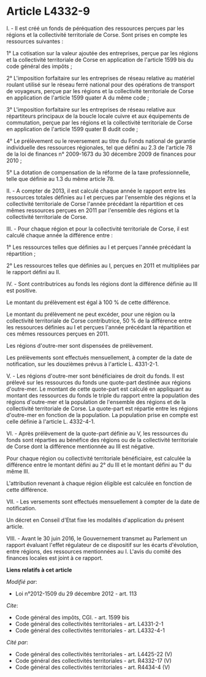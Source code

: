 # Article L4332-9

I. - Il est créé un fonds de péréquation des ressources perçues par les régions et la collectivité territoriale de Corse.
Sont prises en compte les ressources suivantes : 

1° La cotisation sur la valeur ajoutée des entreprises, perçue par les régions et la collectivité territoriale de Corse en
application de l'article 1599 bis du code général des impôts ; 

2° L'imposition forfaitaire sur les entreprises de réseau relative au matériel roulant utilisé sur le réseau ferré national
pour des opérations de transport de voyageurs, perçue par les régions et la collectivité territoriale de Corse en application
de l'article 1599 quater A du même code ; 

3° L'imposition forfaitaire sur les entreprises de réseau relative aux répartiteurs principaux de la boucle locale cuivre et
aux équipements de commutation, perçue par les régions et la collectivité territoriale de Corse en application de l'article
1599 quater B dudit code ; 

4° Le prélèvement ou le reversement au titre du Fonds national de garantie individuelle des ressources régionales, tel que
défini au 2.3 de l'article 78 de la loi de finances n° 2009-1673 du 30 décembre 2009 de finances pour 2010 ; 

5° La dotation de compensation de la réforme de la taxe professionnelle, telle que définie au 1.3 du même article 78. 

II. - A compter de 2013, il est calculé chaque année le rapport entre les ressources totales définies au I et perçues par
l'ensemble des régions et la collectivité territoriale de Corse l'année précédant la répartition et ces mêmes ressources
perçues en 2011 par l'ensemble des régions et la collectivité territoriale de Corse. 

III. - Pour chaque région et pour la collectivité territoriale de Corse, il est calculé chaque année la différence entre : 

1° Les ressources telles que définies au I et perçues l'année précédant la répartition ; 

2° Les ressources telles que définies au I, perçues en 2011 et multipliées par le rapport défini au II. 

IV. - Sont contributrices au fonds les régions dont la différence définie au III est positive. 

Le montant du prélèvement est égal à 100 % de cette différence. 

Le montant du prélèvement ne peut excéder, pour une région ou la collectivité territoriale de Corse contributrice, 50 % de la
différence entre les ressources définies au I et perçues l'année précédant la répartition et ces mêmes ressources perçues en
2011. 

Les régions d'outre-mer sont dispensées de prélèvement. 

Les prélèvements sont effectués mensuellement, à compter de la date de notification, sur les douzièmes prévus à l'article L.
4331-2-1. 

V. - Les régions d'outre-mer sont bénéficiaires de droit du fonds. Il est prélevé sur les ressources du fonds une quote-part
destinée aux régions d'outre-mer. Le montant de cette quote-part est calculé en appliquant au montant des ressources du fonds
le triple du rapport entre la population des régions d'outre-mer et la population de l'ensemble des régions et de la
collectivité territoriale de Corse. La quote-part est répartie entre les régions d'outre-mer en fonction de la population. La
population prise en compte est celle définie à l'article L. 4332-4-1. 

VI. - Après prélèvement de la quote-part définie au V, les ressources du fonds sont réparties au bénéfice des régions ou de
la collectivité territoriale de Corse dont la différence mentionnée au III est négative. 

Pour chaque région ou collectivité territoriale bénéficiaire, est calculée la différence entre le montant défini au 2° du III
et le montant défini au 1° du même III. 

L'attribution revenant à chaque région éligible est calculée en fonction de cette différence. 

VII. - Les versements sont effectués mensuellement à compter de la date de notification. 

Un décret en Conseil d'Etat fixe les modalités d'application du présent article. 

VIII. - Avant le 30 juin 2016, le Gouvernement transmet au Parlement un rapport évaluant l'effet régulateur de ce dispositif
sur les écarts d'évolution, entre régions, des ressources mentionnées au I. L'avis du comité des finances locales est joint à
ce rapport.

**Liens relatifs à cet article**

_Modifié par_:

  - Loi n°2012-1509 du 29 décembre 2012 - art. 113

_Cite_:

  - Code général des impôts, CGI. - art. 1599 bis
  - Code général des collectivités territoriales - art. L4331-2-1
  - Code général des collectivités territoriales - art. L4332-4-1

_Cité par_:

  - Code général des collectivités territoriales - art. L4425-22 (V)
  - Code général des collectivités territoriales - art. R4332-17 (V)
  - Code général des collectivités territoriales - art. R4434-4 (V)
